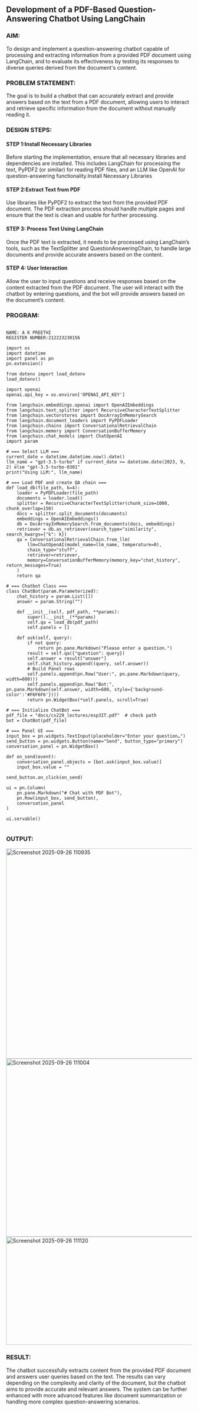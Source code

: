 
## Development of a PDF-Based Question-Answering Chatbot Using LangChain

### AIM:
To design and implement a question-answering chatbot capable of processing and extracting information from a provided PDF document using LangChain, and to evaluate its effectiveness by testing its responses to diverse queries derived from the document's content.

### PROBLEM STATEMENT:
The goal is to build a chatbot that can accurately extract and provide answers based on the text from a PDF document, allowing users to interact and retrieve specific information from the document without manually reading it.
### DESIGN STEPS:


#### STEP 1:Install Necessary Libraries
Before starting the implementation, ensure that all necessary libraries and dependencies are installed. This includes LangChain for processing the text, PyPDF2 (or similar) for reading PDF files, and an LLM like OpenAI for question-answering functionality.Install Necessary Libraries
#### STEP 2:Extract Text from PDF
Use libraries like PyPDF2 to extract the text from the provided PDF document. The PDF extraction process should handle multiple pages and ensure that the text is clean and usable for further processing.
#### STEP 3: Process Text Using LangChain
Once the PDF text is extracted, it needs to be processed using LangChain’s tools, such as the TextSplitter and QuestionAnsweringChain, to handle large documents and provide accurate answers based on the content.
#### STEP 4: User Interaction
Allow the user to input questions and receive responses based on the content extracted from the PDF document. The user will interact with the chatbot by entering questions, and the bot will provide answers based on the document’s content.
### PROGRAM:
```

NAME: A K PREETHI
REGISTER NUMBER:212223230156

import os
import datetime
import panel as pn
pn.extension()

from dotenv import load_dotenv
load_dotenv()

import openai
openai.api_key = os.environ['OPENAI_API_KEY']

from langchain.embeddings.openai import OpenAIEmbeddings
from langchain.text_splitter import RecursiveCharacterTextSplitter
from langchain.vectorstores import DocArrayInMemorySearch
from langchain.document_loaders import PyPDFLoader
from langchain.chains import ConversationalRetrievalChain
from langchain.memory import ConversationBufferMemory
from langchain.chat_models import ChatOpenAI
import param

# === Select LLM ===
current_date = datetime.datetime.now().date()
llm_name = "gpt-3.5-turbo" if current_date >= datetime.date(2023, 9, 2) else "gpt-3.5-turbo-0301"
print("Using LLM:", llm_name)

# === Load PDF and create QA chain ===
def load_db(file_path, k=4):
    loader = PyPDFLoader(file_path)
    documents = loader.load()
    splitter = RecursiveCharacterTextSplitter(chunk_size=1000, chunk_overlap=150)
    docs = splitter.split_documents(documents)
    embeddings = OpenAIEmbeddings()
    db = DocArrayInMemorySearch.from_documents(docs, embeddings)
    retriever = db.as_retriever(search_type="similarity", search_kwargs={"k": k})
    qa = ConversationalRetrievalChain.from_llm(
        llm=ChatOpenAI(model_name=llm_name, temperature=0),
        chain_type="stuff",
        retriever=retriever,
        memory=ConversationBufferMemory(memory_key="chat_history", return_messages=True)
    )
    return qa

# === Chatbot Class ===
class ChatBot(param.Parameterized):
    chat_history = param.List([])
    answer = param.String("")
    
    def __init__(self, pdf_path, **params):
        super().__init__(**params)
        self.qa = load_db(pdf_path)
        self.panels = []
    
    def ask(self, query):
        if not query:
            return pn.pane.Markdown("Please enter a question.")
        result = self.qa({"question": query})
        self.answer = result["answer"]
        self.chat_history.append((query, self.answer))
        # Build Panel rows
        self.panels.append(pn.Row("User:", pn.pane.Markdown(query, width=600)))
        self.panels.append(pn.Row("Bot:", pn.pane.Markdown(self.answer, width=600, style={'background-color':'#F6F6F6'})))
        return pn.WidgetBox(*self.panels, scroll=True)

# === Initialize ChatBot ===
pdf_file = "docs/cs229_lectures/exp3IT.pdf"  # check path
bot = ChatBot(pdf_file)

# === Panel UI ===
input_box = pn.widgets.TextInput(placeholder="Enter your question…")
send_button = pn.widgets.Button(name="Send", button_type="primary")
conversation_panel = pn.WidgetBox()

def on_send(event):
    conversation_panel.objects = [bot.ask(input_box.value)]
    input_box.value = ""

send_button.on_click(on_send)

ui = pn.Column(
    pn.pane.Markdown("# Chat with PDF Bot"),
    pn.Row(input_box, send_button),
    conversation_panel
)

ui.servable()


```
### OUTPUT:
<img width="921" height="569" alt="Screenshot 2025-09-26 110935" src="https://github.com/user-attachments/assets/9b88b3cc-6e95-4575-ab8b-7d8d6d720f84" />
<img width="799" height="482" alt="Screenshot 2025-09-26 111004" src="https://github.com/user-attachments/assets/c292bf68-f3b2-4598-9a94-108f6736fd14" />
<img width="794" height="293" alt="Screenshot 2025-09-26 111120" src="https://github.com/user-attachments/assets/430d0b49-ea55-47ff-aa77-355647a6d0e1" />


### RESULT:
The chatbot successfully extracts content from the provided PDF document and answers user queries based on the text. The results can vary depending on the complexity and clarity of the document, but the chatbot aims to provide accurate and relevant answers. The system can be further enhanced with more advanced features like document summarization or handling more complex question-answering scenarios.
